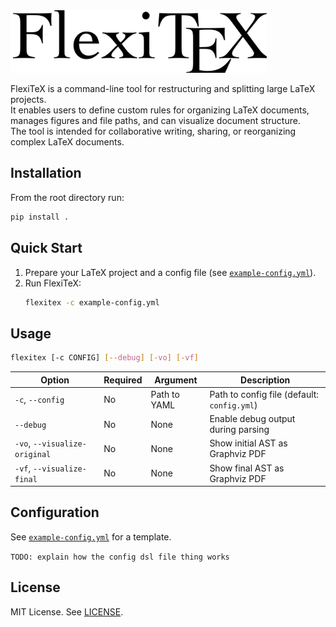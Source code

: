 <picture>
  <source srcset="misc/FlexiTeX-dark.png" media="(prefers-color-scheme: dark)">
  <img src="misc/FlexiTeX-light.png" alt="FlexiTeX Logo" height="100">
</picture>

FlexiTeX is a command-line tool for restructuring and splitting large LaTeX projects.  
It enables users to define custom rules for organizing LaTeX documents, manages figures and file paths, and can visualize document structure.  
The tool is intended for collaborative writing, sharing, or reorganizing complex LaTeX documents.

## Installation

From the root directory run:

```sh
pip install .
```

## Quick Start

1. Prepare your LaTeX project and a config file (see [`example-config.yml`](example-config.yml)).
2. Run FlexiTeX:
    ```sh
    flexitex -c example-config.yml
    ```

## Usage

```sh
flexitex [-c CONFIG] [--debug] [-vo] [-vf]
```

| Option                    | Required | Argument         | Description                                 |
|---------------------------|----------|------------------|---------------------------------------------|
| `-c`, `--config`          | No       | Path to YAML     | Path to config file (default: `config.yml`) |
| `--debug`                 | No       | None             | Enable debug output during parsing          |
| `-vo`, `--visualize-original` | No   | None             | Show initial AST as Graphviz PDF            |
| `-vf`, `--visualize-final`    | No   | None             | Show final AST as Graphviz PDF              |

## Configuration

See [`example-config.yml`](example-config.yml) for a template.  

`TODO: explain how the config dsl file thing works`

## License

MIT License. See [LICENSE](LICENSE).
